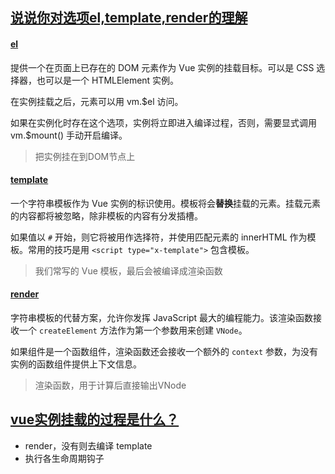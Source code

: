 ## [说说你对选项el,template,render的理解](https://github.com/haizlin/fe-interview/issues/273)

#### [el](https://cn.vuejs.org/v2/api/#el)

提供一个在页面上已存在的 DOM 元素作为 Vue 实例的挂载目标。可以是 CSS 选择器，也可以是一个 HTMLElement 实例。

在实例挂载之后，元素可以用 vm.$el 访问。

如果在实例化时存在这个选项，实例将立即进入编译过程，否则，需要显式调用 vm.$mount() 手动开启编译。

> 把实例挂在到DOM节点上

#### [template](https://cn.vuejs.org/v2/api/#template)

一个字符串模板作为 Vue 实例的标识使用。模板将会**替换**挂载的元素。挂载元素的内容都将被忽略，除非模板的内容有分发插槽。

如果值以 `#` 开始，则它将被用作选择符，并使用匹配元素的 innerHTML 作为模板。常用的技巧是用 `<script type="x-template">` 包含模板。

> 我们常写的 Vue 模板，最后会被编译成渲染函数

#### [render](https://cn.vuejs.org/v2/api/#render)

字符串模板的代替方案，允许你发挥 JavaScript 最大的编程能力。该渲染函数接收一个 `createElement` 方法作为第一个参数用来创建 `VNode`。

如果组件是一个函数组件，渲染函数还会接收一个额外的 `context` 参数，为没有实例的函数组件提供上下文信息。

> 渲染函数，用于计算后直接输出VNode





## [vue实例挂载的过程是什么？](https://github.com/haizlin/fe-interview/issues/272)

- render，没有则去编译 template
- 执行各生命周期钩子

